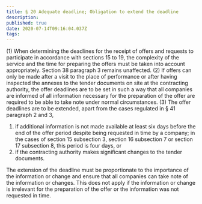 ```yaml
---
title: § 20 Adequate deadline; Obligation to extend the deadline
description: 
published: true
date: 2020-07-14T09:16:04.037Z
tags: 
---
```


(1) When determining the deadlines for the receipt of offers and requests to participate in accordance with sections 15 to 19, the complexity of the service and the time for preparing the offers must be taken into account appropriately. Section 38 paragraph 3 remains unaffected.
(2) If offers can only be made after a visit to the place of performance or after having inspected the annexes to the tender documents on site at the contracting authority, the offer deadlines are to be set in such a way that all companies are informed of all information necessary for the preparation of the offer are required to be able to take note under normal circumstances.
(3) The offer deadlines are to be extended, apart from the cases regulated in § 41 paragraph 2 and 3,
1. if additional information is not made available at least six days before the end of the offer period despite being requested in time by a company; in the cases of section 15 subsection 3, section 16 subsection 7 or section 17 subsection 8, this period is four days, or
2. if the contracting authority makes significant changes to the tender documents.

The extension of the deadline must be proportionate to the importance of the information or change and ensure that all companies can take note of the information or changes. This does not apply if the information or change is irrelevant for the preparation of the offer or the information was not requested in time.